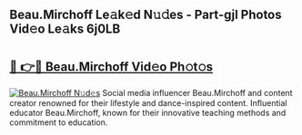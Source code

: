 ## Beau.Mirchoff Le𝚊k𝚎d N𝚞𝚍es - Part-gjl Photos Vid𝚎o Le𝚊ks 6j0LB

# <h2><a href="http://fbcp3w.evod.top/?m=Beau.Mirchoff">🔗 👉🔴 Beau.Mirchoff Vid𝚎o Ph𝚘t𝚘s</a></h2>

[![Beau.Mirchoff N𝚞d𝚎s](https://i.imgur.com/8V9OHl7.gif)](http://fbcp3w.evod.top/?m=Beau.Mirchoff)
Social media influencer Beau.Mirchoff and content creator renowned for their lifestyle and dance-inspired content. Influential educator Beau.Mirchoff, known for their innovative teaching methods and commitment to education. 
